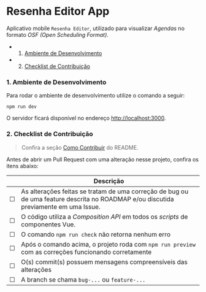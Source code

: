 # Resenha Editor App

Aplicativo mobile `Resenha Editor`, utilizado para visualizar _Agendas_ no formato *OSF (Open Scheduling Format)*.

<!-- vscode-markdown-toc -->
* 1. [Ambiente de Desenvolvimento](#AmbientedeDesenvolvimento)
* 2. [Checklist de Contribuição](#ChecklistdeContribuio)

<!-- vscode-markdown-toc-config
	numbering=true
	autoSave=true
	/vscode-markdown-toc-config -->
<!-- /vscode-markdown-toc -->

###  1. <a name='AmbientedeDesenvolvimento'></a>Ambiente de Desenvolvimento

Para rodar o ambiente de desenvolvimento utilize o comando a seguir:

```
npm run dev
```

O servidor ficará disponível no endereço [http://localhost:3000](http://localhost:3000).

###  2. <a name='ChecklistdeContribuio'></a>Checklist de Contribuição

> Confira a seção [Como Contribuir](../README.md#ComoContribuir) do README.

Antes de abrir um Pull Request com uma alteração nesse projeto, confira os itens abaixo:

|   |Descrição|
|---|---------|
|☐|As alterações feitas se tratam de uma correção de bug ou de uma feature descrita no ROADMAP e/ou discutida previamente em uma Issue.
|☐|O código utiliza a _Composition API_ em todos os _scripts_ de componentes Vue.
|☐|O comando `npm run check` não retorna nenhum erro
|☐|Após o comando acima, o projeto roda com `npm run preview` com as correções funcionando corretamente
|☐|O(s) commit(s) possuem mensagens compreensíveis das alterações
|☐|A branch se chama `bug-...` ou `feature-...`

